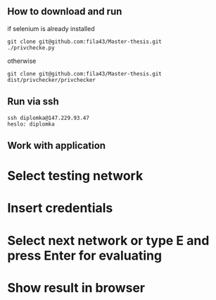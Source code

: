 ## How to download and run
if selenium is already installed
```
git clone git@github.com:fila43/Master-thesis.git
./privchecke.py
```
otherwise
```
git clone git@github.com:fila43/Master-thesis.git
dist/privchecker/privchecker
```
## Run via ssh
```
ssh diplomka@147.229.93.47
heslo: diplomka
```
## Work with application
# Select testing network
# Insert credentials
# Select next network or type E and press Enter for evaluating
# Show result in browser


